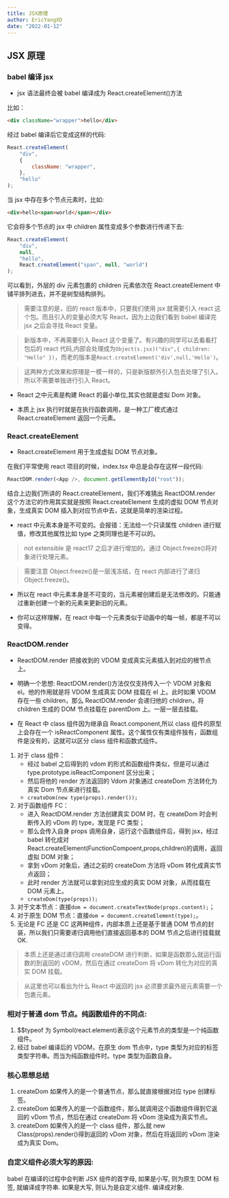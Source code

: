 ```yaml
---
title: JSX原理
author: EricYangXD
date: "2022-01-12"
---
```


## JSX 原理

### babel 编译 jsx

-   jsx 语法最终会被 babel 编译成为 React.createElement()方法

比如：

```html
<div className="wrapper">hello</div>
```

经过 babel 编译后它变成这样的代码:

```js
React.createElement(
	"div",
	{
		className: "wrapper",
	},
	"hello"
);
```

当 jsx 中存在多个节点元素时，比如:

```html
<div>hello<span>world</span></div>
```

它会将多个节点的 jsx 中 children 属性变成多个参数进行传递下去:

```js
React.createElement(
	"div",
	null,
	"hello",
	React.createElement("span", null, "world")
);
```

可以看到，外层的 div 元素包裹的 children 元素依次在 React.createElement 中铺平排列进去，并不是树型结构排列。

> 需要注意的是，旧的 react 版本中，只要我们使用 jsx 就需要引入 react 这个包。而且引入的变量必须大写 React，因为上边我们看到 babel 编译完 jsx 之后会寻找 React 变量。

> 新版本中，不再需要引入 React 这个变量了。有兴趣的同学可以去看看打包后的 react 代码,内部会处理成为`Object(s.jsx)("div",{ children: "Hello" })`，而老的版本是`React.createElement('div',null,'Hello')`。

> 这两种方式效果和原理是一模一样的，只是新版额外引入包去处理了引入。所以不需要单独进行引入 React。

-   React 之中元素是构建 React 的最小单位,其实也就是虚拟 Dom 对象。

-   本质上 jsx 执行时就是在执行函数调用，是一种工厂模式通过 React.createElement 返回一个元素。

### React.createElement

-   React.createElement 用于生成虚拟 DOM 节点对象。

在我们平常使用 react 项目的时候，index.tsx 中总是会存在这样一段代码:

```js
ReactDOM.render(<App />, document.getElementById("root"));
```

结合上边我们所讲的 React.createElement，我们不难猜出 ReactDOM.render 这个方法它的作用其实就是按照 React.createElement 生成的虚拟 DOM 节点对象，生成真实 DOM 插入到对应节点中去，这就是简单的渲染过程。

-   react 中元素本身是不可变的。会报错：无法给一个只读属性 children 进行赋值，修改其他属性比如 type 之类同理也是不可以的。

> not extensible 是 react17 之后才进行增加的。通过 Object.freeze()将对象进行处理元素。

> 需要注意 Object.freeze()是一层浅冻结，在 react 内部进行了递归 Object.freeze()。

-   所以在 react 中元素本身是不可变的，当元素被创建后是无法修改的。只能通过重新创建一个新的元素来更新旧的元素。

-   你可以这样理解，在 react 中每一个元素类似于动画中的每一帧，都是不可以变得。

### ReactDOM.render

-   ReactDOM.render 把接收到的 VDOM 变成真实元素插入到对应的根节点上。

-   明确一个思想: ReactDOM.render()方法仅仅支持传入一个 VDOM 对象和 el。他的作用就是将 VDOM 生成真实 DOM 挂载在 el 上。此时如果 VDOM 存在一些 children，那么 ReactDOM.render 会递归他的 children，将 children 生成的 DOM 节点挂载在 parentDom 上。一层一层去挂载。
-   在 React 中 class 组件因为继承自 React.component,所以 class 组件的原型上会存在一个 isReactComponent 属性。这个属性仅有类组件独有，函数组件是没有的，这就可以区分 class 组件和函数式组件。

1. 对于 class 组件：
    - 经过 babel 之后得到的 vdom 的形式和函数组件类似，但是可以通过 type.prototype.isReactComponent 区分出来；
    - 然后将他的 render 方法返回的 Vdom 对象通过 createDom 方法转化为真实 Dom 节点来进行挂载。
    - `createDom(new type(props).render());`
2. 对于函数组件 FC：
    - 进入 ReactDOM.render 方法创建真实 DOM 时，在 createDom 时会判断传入的 vDom 的 type，发现是 FC 类型；
    - 那么会传入自身 props 调用自身，运行这个函数组件后，得到 jsx，经过 babel 转化成对 React.createElement(FunctionCompoent,props,children)的调用，返回虚拟 DOM 对象；
    - 拿到 vDom 对象后，通过之前的 createDom 方法将 vDom 转化成真实节点返回；
    - 此时 render 方法就可以拿到对应生成的真实 DOM 对象，从而挂载在 DOM 元素上。
    - `createDom(type(props));`
3. 对于文本节点：直接`dom = document.createTextNode(props.content);`；
4. 对于原生 DOM 节点：直接`dom = document.createElement(type);`。
5. 无论是 FC 还是 CC 这两种组件，内部本质上还是基于普通 DOM 节点的封装，所以我们只需要递归调用他们直接返回基本的 DOM 节点之后进行挂载就 OK.

> 本质上还是通过递归调用 createDOM 进行判断，如果是函数那么就运行函数的到返回的 vDOM，然后在通过 createDom 将 vDom 转化为对应的真实 DOM 挂载。

> 从这里也可以看出为什么 React 中返回的 jsx 必须要求最外层元素需要一个包裹元素。

### 相对于普通 dom 节点。纯函数组件的不同点:

1. $$typeof 为 Symbol(react.element)表示这个元素节点的类型是一个纯函数组件。
2. 经过 babel 编译后的 VDOM，在原生 dom 节点中，type 类型为对应的标签类型字符串。而当为纯函数组件时。type 类型为函数自身。

### 核心思想总结

1. createDom 如果传入的是一个普通节点，那么就直接根据对应 type 创建标签。
2. createDom 如果传入的是一个函数组件，那么就调用这个函数组件得到它返回的 vDom 节点，然后在通过 createDom 将 vDom 渲染成为真实节点。
3. createDom 如果传入的是一个 class 组件，那么就 new Class(props).render()得到返回的 vDom 对象，然后在将返回的 vDom 渲染成为真实 Dom。

### 自定义组件必须大写的原因:

babel 在编译的过程中会判断 JSX 组件的首字母, 如果是小写, 则为原生 DOM 标签, 就编译成字符串. 如果是大写, 则认为是自定义组件. 编译成对象.
